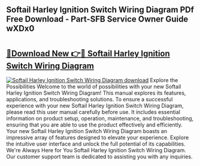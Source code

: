## Softail Harley Ignition Switch Wiring Diagram PDf Free Download - Part-SFB Service Owner Guide wXDx0

# <h2><a href="http://dfsow5g.blite.top/?on=Softail+Harley+Ignition+Switch+Wiring+Diagram">🔗Download New 👉🔴 Softail Harley Ignition Switch Wiring Diagram</a></h2>

[![Softail Harley Ignition Switch Wiring Diagram download](https://i.imgur.com/lujVjoI.png)](http://dfsow5g.blite.top/?on=Softail+Harley+Ignition+Switch+Wiring+Diagram)
Explore the Possibilities Welcome to the world of possibilities with your new Softail Harley Ignition Switch Wiring Diagram! This manual explores its features, applications, and troubleshooting solutions. To ensure a successful experience with your new Softail Harley Ignition Switch Wiring Diagram, please read this user manual carefully before use. It includes essential information on product setup, operation, maintenance, and troubleshooting, ensuring that you are able to use the product effectively and efficiently. Your new Softail Harley Ignition Switch Wiring Diagram boasts an impressive array of features designed to elevate your experience. Explore the intuitive user interface and unlock the full potential of its capabilities. We're Always Here for You Softail Harley Ignition Switch Wiring Diagram. Our customer support team is dedicated to assisting you with any inquiries.
